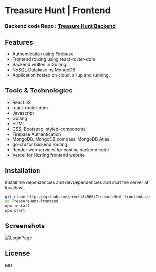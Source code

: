 # Treasure Hunt | Frontend

### Backend code Repo : [Treasure Hunt Backend](https://github.com/preeti34566/TreasueHunt-backend)


## Features

- Authentication using Firebase
- Frontend routing using react-router-dom
- Backend written in Golang
- NoSQL Database by MongoDB
- Application hosted on cloud, all up and running. 

## Tools & Technologies

- React JS
- react-router-dom
- Javascript
- Golang
- HTML
- CSS, Bootstrap, styled-components
- Firebase Authentication
- MongoDB, MongoDB compass, MongoDB Atlas
- go-chi for backend routing
- Render web services for hosting backend code
- Vercel for Hosting frontend website

## Installation

Install the dependencies and devDependencies and start the server at localhost.

```sh
git clone https://github.com/preeti34566/TreasureHunt-frontend.git
cd TreasureHunt-frontend
npm install
npm start
```

## Screenshots
![LoginPage](https://drive.google.com/file/d/1V271PfgOtteNilgJPoYTDLI81dGqstCy/view?usp=share_link)












## License

MIT




